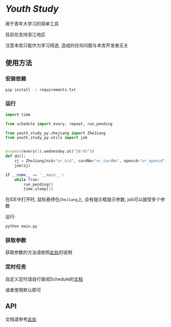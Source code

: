 # ***Youth Study***

用于青年大学习的简单工具

目前仅支持浙江地区

注意本库只能作为学习用途, 造成的任何问题与本库开发者无关

## 使用方法

### 安装依赖

```bash
pip install -r requirements.txt
```

### 运行

```python
import time

from schedule import every, repeat, run_pending

from youth_study_py.zhejiang import ZheJiang
from youth_study_py.utils import job


@repeat(every(1).wednesday.at("20:45"))
def do():
    zj = ZheJiang(nid="ur_nid", cardNo="ur_cardNo", openid="ur_openid", SendKey='ur_SendKey')
    job(zj)

if __name__ == '__main__':
    while True:
        run_pending()
        time.sleep(1)
```
在IDE中打开时, 鼠标悬停在`ZheJiang`上, 会有提示框提示参数, job可以接受多个参数


运行:
```bash
python main.py
```

### 获取参数

获取参数的方法请依照[此处](./docs/WH.md)的说明

### 定时任务

自定义定时请自行查阅Schedule的[文档](https://schedule.readthedocs.io/en/stable/index.html)


或者使用默认即可

## API

文档请参考[此处](./docs/API.md)